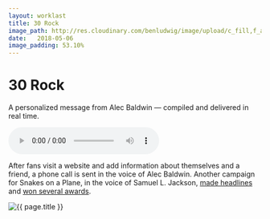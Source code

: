 ```yaml
---
layout: worklast
title: 30 Rock
image_path: http://res.cloudinary.com/benludwig/image/upload/c_fill,f_auto,g_center,h_550,q_auto,w_800/v1500156555/30rock-1_fhurbc.jpg
date:   2018-05-06
image_padding: 53.10%
---
```

<div class="grid-container">
<div class="grid">

<div class="grid-item">
  <div class="copy-block split revealblock">
  <div class="copy-left">
    <h1>30 Rock</h1>
    </div>
    <div class="copy-right">
    <p>A personalized message from Alec Baldwin &mdash; compiled and delivered in real time.</p>
    <div class="audio-container">
    <audio controls>
    <source src="http://res.cloudinary.com/benludwig/video/upload/v1500156641/varitalk-30rock_ybgoko.mp3" class="revealblock" type="audio/mpeg">
    </audio>
    </div>
    <!-- <p>I had the rare opportunity, at 20 years old, to be an integral part of advertising campaigns for brands like NBC, ADIDAS, Disney and Microsoft working alongside designers <a href="http://www.sandrafranco.work/" target="_blank" class="link-inline">Sandra Franco</a> and <a href="http://linseyrosen.com/" target="_blank" class="link-inline">Linsey Rosen</a>.</p> -->
    <p>
    After fans visit a website and add information about themselves and a friend, a phone call is sent in the voice of Alec Baldwin. Another campaign for Snakes on a Plane, in the voice of Samuel L. Jackson, <a href="https://www.cnet.com/news/snakes-on-a-phone-call-from-samuel-l-jackson/" target="_blank" class="link-inline">made headlines</a> and <a href="https://www.webbyawards.com/winners/2007/advertising-media/individual/rich-media-promotional/snakes-on-a-plane-samuel-l-jackson-phone-calls/" target="_blank" class="link-inline">won several awards</a>.</p>
    </div>
  </div>
</div>

<div class="grid-item">
<div class="imgblock revealblock">
  <div class="signal"></div>
  <div class="imgfull">
  <img src="http://res.cloudinary.com/benludwig/image/upload/f_auto,q_auto/v1500156555/30rock-1_fhurbc.jpg" alt="{{ page.title }}" onload="imgLoaded(this)">
  </div>
</div>
</div>

</div>
</div>
